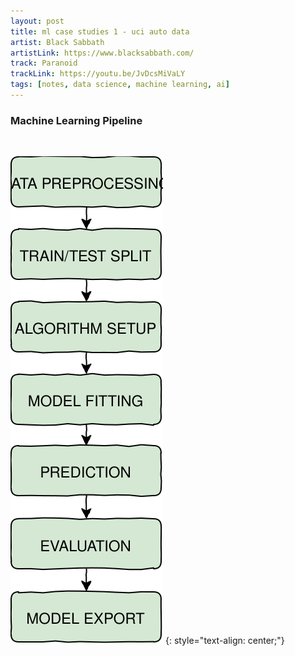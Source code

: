 ```yaml
---
layout: post
title: ml case studies 1 - uci auto data
artist: Black Sabbath
artistLink: https://www.blacksabbath.com/
track: Paranoid
trackLink: https://youtu.be/JvDcsMiVaLY
tags: [notes, data science, machine learning, ai]
---
```


### Machine Learning Pipeline

<br> 

![Model Input and Output](/media/blogAssets/chexpert/chexpert-notes-1-images-ML-pipeline.svg)
{: style="text-align: center;"}

<br>

### 